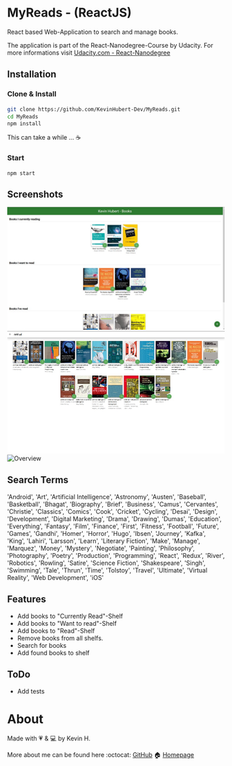 # MyReads - (ReactJS)

React based Web-Application to search and manage books. 

The application is part of the React-Nanodegree-Course by Udacity.
For more informations visit [Udacity.com - React-Nanodegree](https://de.udacity.com/course/react-nanodegree--nd019)


## Installation

### Clone & Install
``` bash
git clone https://github.com/KevinHubert-Dev/MyReads.git
cd MyReads
npm install
```
This can take a while ... ☕️

### Start
```
npm start
```

## Screenshots

![Overview](/screenshots/img1.jpg?raw=true)
![Overview](/screenshots/img2.jpg?raw=true)
![Overview](/screenshots/img3.jpg?raw=true)


## Search Terms
'Android', 'Art', 'Artificial Intelligence', 'Astronomy', 'Austen', 'Baseball', 'Basketball', 'Bhagat', 'Biography', 'Brief', 'Business', 'Camus', 'Cervantes', 'Christie', 'Classics', 'Comics', 'Cook', 'Cricket', 'Cycling', 'Desai', 'Design', 'Development', 'Digital Marketing', 'Drama', 'Drawing', 'Dumas', 'Education', 'Everything', 'Fantasy', 'Film', 'Finance', 'First', 'Fitness', 'Football', 'Future', 'Games', 'Gandhi', 'Homer', 'Horror', 'Hugo', 'Ibsen', 'Journey', 'Kafka', 'King', 'Lahiri', 'Larsson', 'Learn', 'Literary Fiction', 'Make', 'Manage', 'Marquez', 'Money', 'Mystery', 'Negotiate', 'Painting', 'Philosophy', 'Photography', 'Poetry', 'Production', 'Programming', 'React', 'Redux', 'River', 'Robotics', 'Rowling', 'Satire', 'Science Fiction', 'Shakespeare', 'Singh', 'Swimming', 'Tale', 'Thrun', 'Time', 'Tolstoy', 'Travel', 'Ultimate', 'Virtual Reality', 'Web Development', 'iOS'


## Features
- Add books to "Currently Read"-Shelf
- Add books to "Want to read"-Shelf
- Add books to "Read"-Shelf
- Remove books from all shelfs.
- Search for books
- Add found books to shelf


## ToDo
- Add tests


# About

Made with 💗 & 💻 by Kevin H.

More about me can be found here
:octocat: [GitHub](https://github.com/KevinHubert-Dev) 
🏠 [Homepage](http://Kevin-Hubert.de/)
